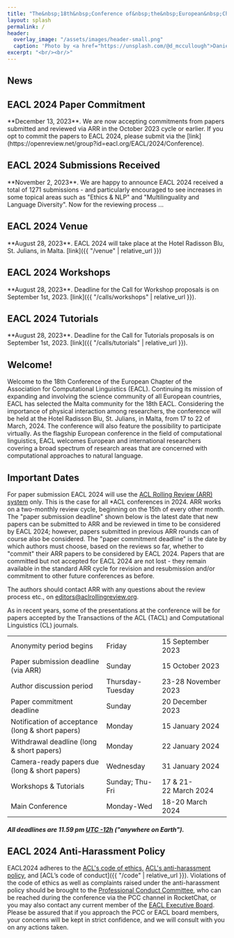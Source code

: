 ```yaml
---
title: "The&nbsp;18th&nbsp;Conference of&nbsp;the&nbsp;European&nbsp;Chapter<br> of&nbsp;the&nbsp;Association for&nbsp;Computational Linguistics<br>March 17-22, 2024"
layout: splash
permalink: /
header:
  overlay_image: "/assets/images/header-small.png"
  caption: 'Photo by <a href="https://unsplash.com/@d_mccullough">Daniel McCullough</a> on <a href="http://www.unsplash.com">Unsplash</a>'
excerpt: "<br/><br/>"
---
```

## News
<div class="notice--info" markdown="1">
  <h2 id="submissions-received">EACL 2024 Paper Commitment</h2>
  **December 13, 2023**. We are now accepting commitments from papers submitted and reviewed via ARR in the October 2023 cycle or earlier. If you opt to commit the papers to EACL 2024, please submit via the [link](https://openreview.net/group?id=eacl.org/EACL/2024/Conference).
</div>



<div class="notice--info" markdown="1">
  <h2 id="submissions-received">EACL 2024 Submissions Received</h2>
  **November 2, 2023**. We are happy to announce EACL 2024 received a total of 1271 submissions - and particularly encouraged to see increases in some topical areas such as "Ethics & NLP" and "Multilinguality and Language Diversity". Now for the reviewing process ...
</div>


<div class="notice--info" markdown="1">
  <h2 id="venue">EACL 2024 Venue</h2>
  **August 28, 2023**. EACL 2024 will take place at the Hotel Radisson Blu, St. Julians, in Malta. [link]({{ "/venue" | relative_url }})
</div>

<div class="notice--info" markdown="1">
  <h2 id="program-workshops">EACL 2024 Workshops</h2>
  **August 28, 2023**. Deadline for the Call for Workshop proposals is on September 1st, 2023. [link]({{ "/calls/workshops" | relative_url }}).
</div>

<div class="notice--info" markdown="1">
  <h2 id="program-workshops">EACL 2024 Tutorials</h2>
  **August 28, 2023**. Deadline for the Call for Tutorials proposals is on September 1st, 2023. [link]({{ "/calls/tutorials" | relative_url }}).
</div>

## Welcome!

Welcome to the 18th Conference of the European Chapter of the Association for Computational Linguistics (EACL). Continuing its mission of expanding and involving the science community of all European countries, EACL has selected the Malta community for the 18th EACL. Considering the importance of physical interaction among researchers, the conference will be held at the Hotel Radisson Blu, St. Julians, in Malta, from 17 to 22 of March, 2024. The conference will also feature the possibility to participate virtually. As the flagship European conference in the field of computational linguistics, EACL welcomes European and international researchers covering a broad spectrum of research areas that are concerned with computational approaches to natural language.


## Important Dates

For paper submission EACL 2024 will use the [ACL Rolling Review (ARR) system](https://aclrollingreview.org/cfp) only. This is the case for all *ACL conferences in 2024. ARR works on a two-monthly review cycle, beginning on the 15th of every other month. The "paper submission deadline" shown below is the latest date that new papers can be submitted to ARR and be reviewed in time to be considered by EACL 2024; however, papers submitted in previous ARR rounds can of course also be considered. The "paper commitment deadline" is the date by which authors must choose, based on the reviews so far, whether to "commit" their ARR papers to be considered by EACL 2024. Papers that are committed but not accepted for EACL 2024 are not lost - they remain available in the standard ARR cycle for revision and resubmission and/or commitment to other future conferences as before.

The authors should contact ARR with any questions about the review process etc., on [editors@aclrollingreview.org](mailto:editors@aclrollingreview.org).

As in recent years, some of the presentations at the conference will be for papers accepted by the Transactions of the ACL (TACL) and Computational Linguistics (CL) journals.

<table class="table-dates">
    <tbody>
        <tr>
            <td>Anonymity period begins</td>
            <td>Friday</td>
            <td>15&nbsp;September 2023</td>
        </tr>
        <tr>
            <td>Paper submission deadline (via ARR)</td>
            <td>Sunday</td>
            <td>15&nbsp;October 2023</td>
        </tr>
        <tr>
            <td>Author discussion period</td>
            <td>Thursday-Tuesday</td>
            <td>23-28&nbsp;November 2023</td>
        </tr>
        <tr>
            <td>Paper commitment deadline</td>
            <td>Sunday</td>
            <td>20&nbsp;December 2023</td>
        </tr>
        <tr>
            <td>Notification of acceptance (long & short papers)</td>
            <td>Monday</td>
            <td>15&nbsp;January 2024</td>
        </tr>
        <tr>
            <td>Withdrawal deadline (long & short papers)</td>
            <td>Monday</td>
            <td>22&nbsp;January 2024</td>
        </tr>
        <tr>
            <td>Camera-ready papers due (long & short papers)</td>
            <td>Wednesday</td>
            <td>31&nbsp;January 2024</td>
        </tr>
        <tr>
            <td>Workshops & Tutorials</td>
            <td>Sunday; Thu-Fri</td>
            <td>17 & 21-22&nbsp;March 2024</td>
        </tr>
        <tr>
            <td>Main Conference</td>
            <td>Monday-Wed</td>
            <td>18-20&nbsp;March 2024</td>
        </tr>
    </tbody>
</table>

##### All deadlines are 11.59 pm [UTC -12h](https://www.timeanddate.com/time/zone/timezone/utc-12) ("anywhere on Earth").

## EACL 2024 Anti-Harassment Policy

EACL2024 adheres to the [ACL's code of ethics](https://www.aclweb.org/portal/content/acl-code-ethics), [ACL's anti-harassment policy](https://www.aclweb.org/adminwiki/index.php?title=Anti-Harassment_Policy), and [ACL’s code of conduct]({{ "/code" | relative_url }}). Violations of the code of ethics as well as complaints raised under the anti-harassment policy should be brought to the [Professional Conduct Committee](https://www.aclweb.org/adminwiki/index.php?title=Professional_Conduct_Committee), who can be reached during the conference via the PCC channel in RocketChat, or you may also contact any current member of the [EACL Executive Board](http://eacl.org/general/#officers). Please be assured that if you approach the PCC or EACL board members, your concerns will be kept in strict confidence, and we will consult with you on any actions taken.
